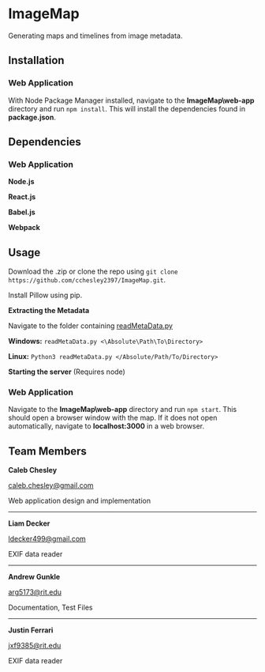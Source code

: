 # ImageMap
Generating maps and timelines from image metadata.

## Installation

### Web Application

With Node Package Manager installed, navigate to the **ImageMap\web-app** directory and run `npm install`.
This will install the dependencies found in **package.json**.


## Dependencies


### Web Application
**Node.js**


**React.js**


**Babel.js**


**Webpack**



## Usage
Download the .zip or clone the repo using `git clone https://github.com/cchesley2397/ImageMap.git`.

Install Pillow using pip.


**Extracting the Metadata**

Navigate to the folder containing [readMetaData.py](expExif/readMetaData.py)

**Windows:** `readMetaData.py <\Absolute\Path\To\Directory>`

**Linux:** `Python3 readMetaData.py </Absolute/Path/To/Directory>`



**Starting the server** (Requires node)

### Web Application

Navigate to the **ImageMap\web-app** directory and run `npm start`.
This should open a browser window with the map.
If it does not open automatically, navigate to **localhost:3000** in a web browser.


## Team Members

**Caleb Chesley**  

caleb.chesley@gmail.com

Web application design and implementation

***

**Liam Decker**

ldecker499@gmail.com

EXIF data reader

***

**Andrew Gunkle**

arg5173@rit.edu

Documentation, Test Files

***

**Justin Ferrari**

jxf9385@rit.edu

EXIF data reader



